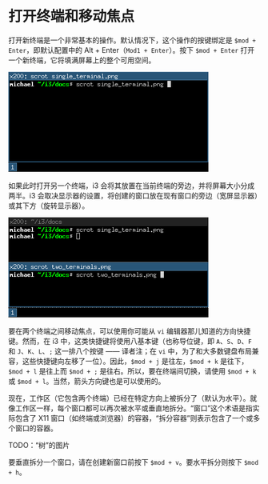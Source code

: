 # 打开终端和移动焦点

打开新终端是一个非常基本的操作。默认情况下，这个操作的按键绑定是 `$mod + Enter`，即默认配置中的 Alt + Enter（`Mod1 + Enter`）。按下 `$mod + Enter` 打开一个新终端，它将填满屏幕上的整个可用空间。

![](./single_terminal.png)

如果此时打开另一个终端，i3 会将其放置在当前终端的旁边，并将屏幕大小分成两半。i3 会取决显示器的设置，将创建的窗口放在现有窗口的旁边（宽屏显示器）或其下方（旋转显示器）。

![](./two_terminals.png)

要在两个终端之间移动焦点，可以使用你可能从 `vi` 编辑器那儿知道的方向快捷键。然而，在 i3 中，这类快捷键将使用八基本键（也称导位键，即 `A`、`S`、`D`、`F` 和 `J`、`K`、`L`、`;` 这一排八个按键 —— 译者注；在 `vi` 中，为了和大多数键盘布局兼容，这些快捷键向左移了一位）。因此，`$mod + j` 是往左，`$mod + k` 是往下，`$mod + l` 是往上而 `$mod + ;` 是往右。所以，要在终端间切换，请使用 `$mod + k` 或 `$mod + l`。当然，箭头方向键也是可以使用的。

现在，工作区（它包含两个终端）已经在特定方向上被拆分了（默认为水平）。就像工作区一样，每个窗口都可以再次被水平或垂直地拆分。“窗口”这个术语是指实际包含了 X11 窗口（如终端或浏览器）的容器，“拆分容器”则表示包含了一个或多个窗口的容器。

TODO：“树”的图片

要垂直拆分一个窗口，请在创建新窗口前按下 `$mod + v`。要水平拆分则按下 `$mod + h`。
